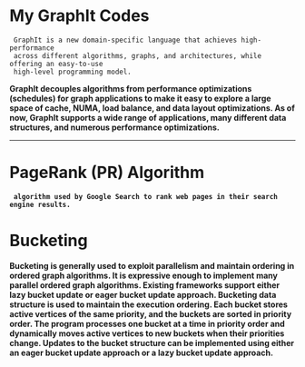# My GraphIt Codes #
     GraphIt is a new domain-specific language that achieves high-performance
     across different algorithms, graphs, and architectures, while offering an easy-to-use
     high-level programming model. 
     
 <b> GraphIt decouples algorithms from performance optimizations (schedules) for graph applications to make it easy to            explore a large space
     of cache, NUMA, load balance, and data layout optimizations. As of now, GraphIt
     supports a wide range of applications, many different data structures, and numerous
     performance optimizations.
     
     
<hr>

# PageRank (PR) Algorithm #
     algorithm used by Google Search to rank web pages in their search engine results.


# Bucketing #
Bucketing is generally used to exploit parallelism and maintain ordering in ordered graph algorithms.
It is expressive enough to implement many parallel ordered
graph algorithms. Existing frameworks support either lazy bucket update or eager bucket update approach.
Bucketing data structure is used to maintain the execution ordering. Each bucket
stores active vertices of the same priority, and the buckets are sorted in priority order. The program processes one
bucket at a time in priority order and dynamically moves
active vertices to new buckets when their priorities change.
Updates to the bucket structure can be implemented using
either an eager bucket update  approach or a lazy bucket
update approach.



